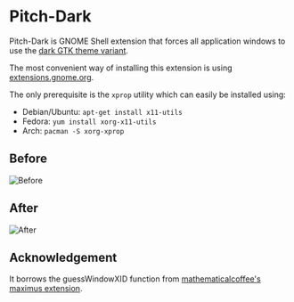 Pitch-Dark
==========

Pitch-Dark is GNOME Shell extension that forces all application windows to use the [dark GTK theme variant](https://developer.gnome.org/gtk3/3.0/GtkSettings.html#GtkSettings--gtk-application-prefer-dark-theme).

The most convenient way of installing this extension is using [extensions.gnome.org](https://extensions.gnome.org/extension/957/pitch-dark/).

The only prerequisite is the `xprop` utility which can easily be installed using:
- Debian/Ubuntu: `apt-get install x11-utils`
- Fedora: `yum install xorg-x11-utils`
- Arch: `pacman -S xorg-xprop`

Before
------

![Before](http://pgaubatz.github.io/gnome-shell-extension-pitch-dark/before.png)

After
-----

![After](http://pgaubatz.github.io/gnome-shell-extension-pitch-dark/after.png)

Acknowledgement
---------------

It borrows the guessWindowXID function from [mathematicalcoffee's maximus extension](https://bitbucket.org/mathematicalcoffee/maximus-gnome-shell-extension).
